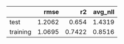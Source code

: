 |          |   rmse |     r2 |   avg_nll |
|:---------|-------:|-------:|----------:|
| test     | 1.2062 | 0.654  |    1.4319 |
| training | 1.0695 | 0.7422 |    0.8516 |